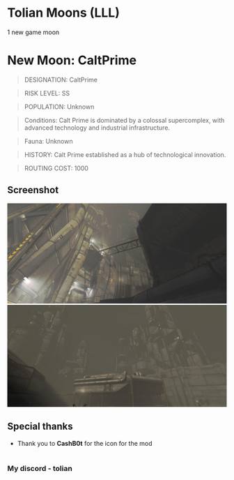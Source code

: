 # Tolian Moons (LLL)


1 new game moon 

# New Moon: CaltPrime

>DESIGNATION: CaltPrime

>RISK LEVEL: SS

>POPULATION: Unknown

>Conditions: Calt Prime is dominated by a colossal supercomplex, with advanced technology and industrial infrastructure.

>Fauna: Unknown

>HISTORY: Calt Prime established as a hub of technological innovation.

>ROUTING COST: 1000

## Screenshot
![Screenshot_1](https://raw.githubusercontent.com/Toliann/CaltPrime/main/screenshot/1.png)
![Screenshot_1](https://raw.githubusercontent.com/Toliann/CaltPrime/main/screenshot/2.png)


## Special thanks

- Thank you to **CashB0t** for the icon for the mod

#
### My discord - tolian

